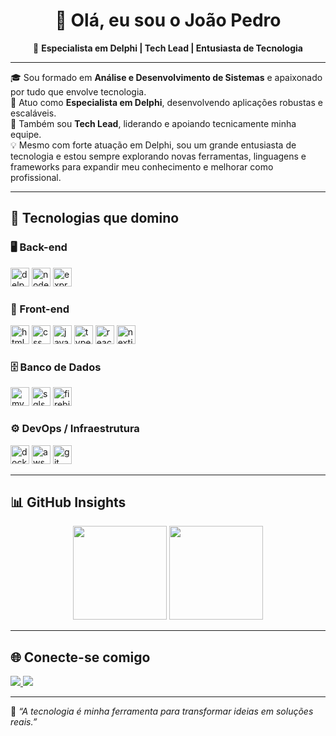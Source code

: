 <h1 align="center">👋 Olá, eu sou o João Pedro</h1>

<p align="center">
🎯 <strong>Especialista em Delphi | Tech Lead | Entusiasta de Tecnologia</strong>
</p>

---

🎓 Sou formado em **Análise e Desenvolvimento de Sistemas** e apaixonado por tudo que envolve tecnologia.  
💼 Atuo como **Especialista em Delphi**, desenvolvendo aplicações robustas e escaláveis.  
🚀 Também sou **Tech Lead**, liderando e apoiando tecnicamente minha equipe.  
💡 Mesmo com forte atuação em Delphi, sou um grande entusiasta de tecnologia e estou sempre explorando novas ferramentas, linguagens e frameworks para expandir meu conhecimento e melhorar como profissional.

---

## 🧠 Tecnologias que domino

### 🖥️ Back-end
<p>
  <img src="https://cdn.jsdelivr.net/gh/devicons/devicon/icons/delphi/delphi-original.svg" height="30" alt="delphi"/>
  <img src="https://cdn.jsdelivr.net/gh/devicons/devicon/icons/nodejs/nodejs-original.svg" height="30" alt="nodejs"/>
  <img src="https://cdn.jsdelivr.net/gh/devicons/devicon/icons/express/express-original.svg" height="30" alt="express"/>
</p>

### 🎨 Front-end
<p>
  <img src="https://cdn.jsdelivr.net/gh/devicons/devicon/icons/html5/html5-original.svg" height="30" alt="html"/>
  <img src="https://cdn.jsdelivr.net/gh/devicons/devicon/icons/css3/css3-original.svg" height="30" alt="css"/>
  <img src="https://cdn.jsdelivr.net/gh/devicons/devicon/icons/javascript/javascript-original.svg" height="30" alt="javascript"/>
  <img src="https://cdn.jsdelivr.net/gh/devicons/devicon/icons/typescript/typescript-original.svg" height="30" alt="typescript"/>
  <img src="https://cdn.jsdelivr.net/gh/devicons/devicon/icons/react/react-original.svg" height="30" alt="react"/>
  <img src="https://cdn.jsdelivr.net/gh/devicons/devicon/icons/nextjs/nextjs-original.svg" height="30" alt="nextjs"/>
</p>

### 🗄️ Banco de Dados
<p>
  <img src="https://cdn.jsdelivr.net/gh/devicons/devicon/icons/mysql/mysql-original.svg" height="30" alt="mysql"/>
  <img src="https://cdn.jsdelivr.net/gh/devicons/devicon/icons/microsoftsqlserver/microsoftsqlserver-plain.svg" height="30" alt="sqlserver"/>
  <img src="https://cdn.jsdelivr.net/gh/devicons/devicon/icons/firebird/firebird-plain.svg" height="30" alt="firebird"/>
</p>

### ⚙️ DevOps / Infraestrutura
<p>
  <img src="https://cdn.jsdelivr.net/gh/devicons/devicon/icons/docker/docker-original.svg" height="30" alt="docker"/>
  <img src="https://cdn.jsdelivr.net/gh/devicons/devicon/icons/amazonwebservices/amazonwebservices-original.svg" height="30" alt="aws"/>
  <img src="https://cdn.jsdelivr.net/gh/devicons/devicon/icons/git/git-original.svg" height="30" alt="git"/>
</p>

---

## 📊 GitHub Insights

<p align="center">
  <img src="https://github-readme-stats.vercel.app/api?username=joaop3dro&show_icons=true&theme=default" height="150" />
  <img src="https://github-readme-stats.vercel.app/api/top-langs/?username=joaop3dro&layout=compact" height="150" />
</p>

---

## 🌐 Conecte-se comigo

<p align="left">
  <a href="https://www.linkedin.com/in/jo%C3%A3o-pedro-barbosa-alves-3689071a2/" target="_blank">
    <img src="https://img.shields.io/badge/-LinkedIn-%230077B5?style=for-the-badge&logo=linkedin&logoColor=white"/>
  </a>
  <a href="https://www.instagram.com/_joao_p3dro_/" target="_blank">
    <img src="https://img.shields.io/badge/-Instagram-%23E4405F?style=for-the-badge&logo=instagram&logoColor=white"/>
  </a>
</p>

---

📌 *“A tecnologia é minha ferramenta para transformar ideias em soluções reais.”*
